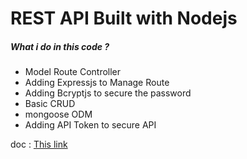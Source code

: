<h1> REST API Built with Nodejs </h1>
<h5> What i do in this code ? </h5>
<ul>
  <li>Model Route Controller</li>
  <li>Adding Expressjs to Manage Route </li>
  <li>Adding Bcryptjs to secure the password </li>
  <li>Basic CRUD </li>
  <li>mongoose ODM </li>
  <li>Adding API Token to secure API</li>
</ul>

<p> doc : <a href="https://docs.google.com/document/d/1KKIfajXJ4iI5gz9578I3HcUjlznVCDh1aqDUdAy34DQ">This link </a> </p>
